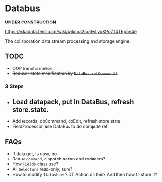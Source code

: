 # Databus 

**UNDER CONSTRUCTION**

https://vikadata.feishu.cn/wiki/wikcna2cc6wLyxXPoZT4T6p5v4e

The collaboration data stream processing and storage engine.

## TODO

- OOP transformation.
- ~~Reducer state modification by `DataBus.setCommand()`~~

### 3 Steps
- Load datapack, put in DataBus, refresh store.state.
  - 
- Add records, doCommand,  doEdit, refresh store.state.
- FieldProcessor, use DataBus to do compute ref. 

## FAQs

- If data get, is easy, no 
- Redux `command`, dispatch action and reducers?
- How `Fields` class use?
- All `Selectors` read-only, sure?
- How to modify `IDatasheet`? OT Action do this? And then how to store it?
